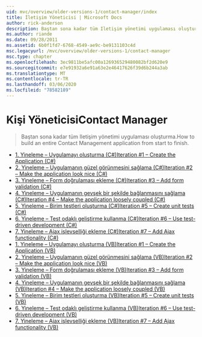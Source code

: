 ```yaml
---
uid: mvc/overview/older-versions-1/contact-manager/index
title: İletişim Yöneticisi | Microsoft Docs
author: rick-anderson
description: Baştan sona kadar tüm Iletişim yönetimi uygulaması oluşturma.
ms.author: riande
ms.date: 09/28/2011
ms.assetid: 6b0f1fd7-6768-4549-ae9c-be9131103c4d
msc.legacyurl: /mvc/overview/older-versions-1/contact-manager
msc.type: chapter
ms.openlocfilehash: 3ec9811be5afc00a126936529480082bf2d620e9
ms.sourcegitcommit: e7e91932a6e91a63e2e46417626f39d6b244a3ab
ms.translationtype: MT
ms.contentlocale: tr-TR
ms.lasthandoff: 03/06/2020
ms.locfileid: "78582189"
---
```

# <a name="contact-manager"></a><span data-ttu-id="e7ec4-103">Kişi Yöneticisi</span><span class="sxs-lookup"><span data-stu-id="e7ec4-103">Contact Manager</span></span>

> <span data-ttu-id="e7ec4-104">Baştan sona kadar tüm Iletişim yönetimi uygulaması oluşturma.</span><span class="sxs-lookup"><span data-stu-id="e7ec4-104">How to build an entire Contact Management application from start to finish.</span></span>

- [<span data-ttu-id="e7ec4-105">1. Yineleme – Uygulamayı oluşturma (C#)</span><span class="sxs-lookup"><span data-stu-id="e7ec4-105">Iteration #1 – Create the Application (C#)</span></span>](iteration-1-create-the-application-cs.md)
- [<span data-ttu-id="e7ec4-106">2. Yineleme – Uygulamanın güzel görünmesini sağlama (C#)</span><span class="sxs-lookup"><span data-stu-id="e7ec4-106">Iteration #2 – Make the application look nice (C#)</span></span>](iteration-2-make-the-application-look-nice-cs.md)
- [<span data-ttu-id="e7ec4-107">3. Yineleme – Form doğrulaması ekleme (C#)</span><span class="sxs-lookup"><span data-stu-id="e7ec4-107">Iteration #3 – Add form validation (C#)</span></span>](iteration-3-add-form-validation-cs.md)
- [<span data-ttu-id="e7ec4-108">4. Yineleme – Uygulamanın gevşek bir şekilde bağlanmasını sağlama (C#)</span><span class="sxs-lookup"><span data-stu-id="e7ec4-108">Iteration #4 – Make the application loosely coupled (C#)</span></span>](iteration-4-make-the-application-loosely-coupled-cs.md)
- [<span data-ttu-id="e7ec4-109">5. Yineleme – Birim testleri oluşturma (C#)</span><span class="sxs-lookup"><span data-stu-id="e7ec4-109">Iteration #5 – Create unit tests (C#)</span></span>](iteration-5-create-unit-tests-cs.md)
- [<span data-ttu-id="e7ec4-110">6. Yineleme – Test odaklı geliştirme kullanma (C#)</span><span class="sxs-lookup"><span data-stu-id="e7ec4-110">Iteration #6 – Use test-driven development (C#)</span></span>](iteration-6-use-test-driven-development-cs.md)
- [<span data-ttu-id="e7ec4-111">7. Yineleme – Ajax işlevselliği ekleme (C#)</span><span class="sxs-lookup"><span data-stu-id="e7ec4-111">Iteration #7 – Add Ajax functionality (C#)</span></span>](iteration-7-add-ajax-functionality-cs.md)
- [<span data-ttu-id="e7ec4-112">1. Yineleme – Uygulamayı oluşturma (VB)</span><span class="sxs-lookup"><span data-stu-id="e7ec4-112">Iteration #1 – Create the Application (VB)</span></span>](iteration-1-create-the-application-vb.md)
- [<span data-ttu-id="e7ec4-113">2. Yineleme – Uygulamanın güzel görünmesini sağlama (VB)</span><span class="sxs-lookup"><span data-stu-id="e7ec4-113">Iteration #2 – Make the application look nice (VB)</span></span>](iteration-2-make-the-application-look-nice-vb.md)
- [<span data-ttu-id="e7ec4-114">3. Yineleme – Form doğrulaması ekleme (VB)</span><span class="sxs-lookup"><span data-stu-id="e7ec4-114">Iteration #3 – Add form validation (VB)</span></span>](iteration-3-add-form-validation-vb.md)
- [<span data-ttu-id="e7ec4-115">4. Yineleme – Uygulamanın gevşek bir şekilde bağlanmasını sağlama (VB)</span><span class="sxs-lookup"><span data-stu-id="e7ec4-115">Iteration #4 – Make the application loosely coupled (VB)</span></span>](iteration-4-make-the-application-loosely-coupled-vb.md)
- [<span data-ttu-id="e7ec4-116">5. Yineleme – Birim testleri oluşturma (VB)</span><span class="sxs-lookup"><span data-stu-id="e7ec4-116">Iteration #5 – Create unit tests (VB)</span></span>](iteration-5-create-unit-tests-vb.md)
- [<span data-ttu-id="e7ec4-117">6. Yineleme – Test odaklı geliştirme kullanma (VB)</span><span class="sxs-lookup"><span data-stu-id="e7ec4-117">Iteration #6 – Use test-driven development (VB)</span></span>](iteration-6-use-test-driven-development-vb.md)
- [<span data-ttu-id="e7ec4-118">7. Yineleme – Ajax işlevselliği ekleme (VB)</span><span class="sxs-lookup"><span data-stu-id="e7ec4-118">Iteration #7 – Add Ajax functionality (VB)</span></span>](iteration-7-add-ajax-functionality-vb.md)
